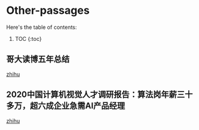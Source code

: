 # Other-passages

Here's the table of contents:

1. TOC
{:toc}


## 哥大读博五年总结  
[zhihu](https://zhuanlan.zhihu.com/p/338193330)

## 2020中国计算机视觉人才调研报告：算法岗年薪三十多万，超六成企业急需AI产品经理
[zhihu](https://zhuanlan.zhihu.com/p/352546641)